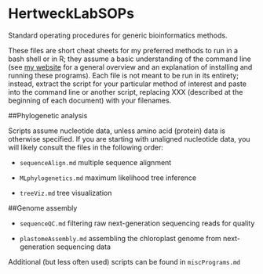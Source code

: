 HertweckLabSOPs
================

Standard operating procedures for generic bioinformatics methods.

These files are short cheat sheets for my preferred methods to run in a bash shell or in R; they assume a basic understanding of the command line (see [my website](https://sites.google.com/site/k8hertweck/resources/bioinformatics-skills) for a general overview and an explanation of installing and running these programs). Each file is not meant to be run in its entirety; instead, extract the script for your particular method of interest and paste into the command line or another script, replacing XXX (described at the beginning of each document) with your filenames. 

##Phylogenetic analysis

Scripts assume nucleotide data, unless amino acid (protein) data is otherwise specified. If you are starting with unaligned nucleotide data, you will likely consult the files in the following order:

* `sequenceAlign.md` multiple sequence alignment

* `MLphylogenetics.md` maximum likelihood tree inference

* `treeViz.md` tree visualization

##Genome assembly

* `sequenceQC.md` filtering raw next-generation sequencing reads for quality

* `plastomeAssembly.md` assembling the chloroplast genome from next-generation sequencing data

Additional (but less often used) scripts can be found in `miscPrograms.md`
